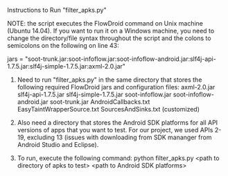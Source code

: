 Instructions to Run "filter_apks.py"

NOTE: the script executes the FlowDroid command on Unix machine (Ubuntu 14.04). If you want to run it on a Windows machine,
you need to change the directory/file syntax throughout the script and the colons to semicolons on the following on line 43:

jars = "soot-trunk.jar:soot-infoflow.jar:soot-infoflow-android.jar:slf4j-api-1.7.5.jar:slf4j-simple-1.7.5.jar:axml-2.0.jar"

1) Need to run "filter_apks.py" in the same directory that stores the following required FlowDroid jars and configuration files:
    axml-2.0.jar
    slf4j-api-1.7.5.jar
    slf4j-simple-1.7.5.jar
    soot-infoflow.jar
    soot-infoflow-android.jar
    soot-trunk.jar
    AndroidCallbacks.txt
    EasyTaintWrapperSource.txt
    SourcesAndSinks.txt (customized)
  
2) Also need a directory that stores the Android SDK platforms for all API versions of apps that you want 
to test. For our project, we used APIs 2-19, excluding 13 (issues with downloading from SDK mananger from Android Studio 
and Eclipse).

3) To run, execute the following command:
    python filter_apks.py \<path to directory of apks to test\> \<path to Android SDK platforms\>
